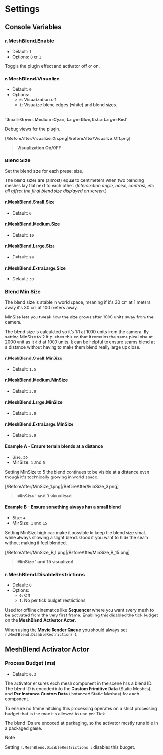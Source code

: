 # Settings

## Console Variables

### r.MeshBlend.Enable

- Default: `1`
- Options: `0` or `1`

Toggle the plugin effect and activator off or on.

### r.MeshBlend.Visualize

- Default: `0`
- Options:
   - `0`: Visualization off
   - `1`: Visualize blend edges (white) and blend sizes.
<br>
`Small=Green, Medium=Cyan, Large=Blue, Extra Large=Red`

Debug views for the plugin. 

[/BeforeAfter/Visualize_On.png|/BeforeAfter/Visualize_Off.png]
> **Visualization On/OFF**


### Blend Size

Set the blend size for each preset size.

The blend sizes are (almost) equal to centimeters when two blending meshes lay flat next to each other. (*Intersection angle, noise, contrast, etc all affect the final blend size displayed on screen.*)

#### r.MeshBlend.Small.Size

- Default: `6`

#### r.MeshBlend.Medium.Size

- Default: `10`

#### r.MeshBlend.Large.Size

- Default: `20`

#### r.MeshBlend.ExtraLarge.Size

- Default: `30`

### Blend Min Size

The blend size is stable in world space, meaning if it's 30 cm at 1 meters away it's 30 cm at 100 meters away.

MinSize lets you tweak how the size grows after 1000 units away from the camera. 

The blend size is calculated so it's 1:1 at 1000 units from the camera. By setting MinSize to 2 it pushes this so that it remains the same pixel size at 2000 unit as it did at 1000 units.
It can be helpful to ensure seams blend at a distance without having to make them blend really large up close.

#### r.MeshBlend.Small.MinSize

- Default: `1.5`

#### r.MeshBlend.Medium.MinSize

- Default: `3.0`

#### r.MeshBlend.Large.MinSize

- Default: `3.0`

#### r.MeshBlend.ExtraLarge.MinSize

- Default: `5.0`

#### Example A - Ensure terrain blends at a distance

- Size: `30`
- MinSize: `1` and `5`

Setting MinSize to 5 the blend continues to be visible at a distance even though it's technically growing in world space.

[/BeforeAfter/MinSize_1.png|/BeforeAfter/MinSize_3.png]
> **MinSize 1 and 3 visualized**


#### Example B - Ensure something always has a small blend

- Size: `4`
- MinSize: `1` and `15`

Setting MinSize high can make it possible to keep the blend size small, while always showing a slight blend. Good if you want to hide the seam without making it feel blended.

[/BeforeAfter/MinSize_B_1.png|/BeforeAfter/MinSize_B_15.png]
> **MinSize 1 and 15 visualized**


### r.MeshBlend.DisableRestrictions

- Default: `0`
- Options:
   - `0`: Off
   - `1`: No per tick budget restrictions

Used for offline cinematics like **Sequencer** where you want every mesh to be activated from the very first frame.
Enabling this disabled the tick budget on the **MeshBlend Activator Actor**.

When using the **Movie Render Queue** you should always set `r.MeshBlend.DisableRestrictions 1`

## MeshBlend Activator Actor

### Process Budget (ms)

- Default: `0.3`

The activator ensures each mesh component in the scene has a blend ID. The blend ID is encoded into the **Custom Primitive Data** (Static Meshes), and **Per Instance Custom Data** (Instanced Static Meshes) for each component.

To ensure no frame hitching this processing operates on a strict processing budget that is the max it's allowed to use per Tick.

The blend IDs are encoded at packaging, so the activator mostly runs idle in a packaged game.

> [!NOTE]
> Setting `r.MeshBlend.DisableRestrictions 1` disables this budget.